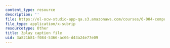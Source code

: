 ```yaml
---
content_type: resource
description: ''
file: https://ol-ocw-studio-app-qa.s3.amazonaws.com/courses/6-004-computation-structures-spring-2017/3a821b81f0845366ac66d43a24e77e09_wPwWtFMkxLo.vtt
file_type: application/x-subrip
resourcetype: Other
title: 3play caption file
uid: 3a821b81-f084-5366-ac66-d43a24e77e09
---
```

